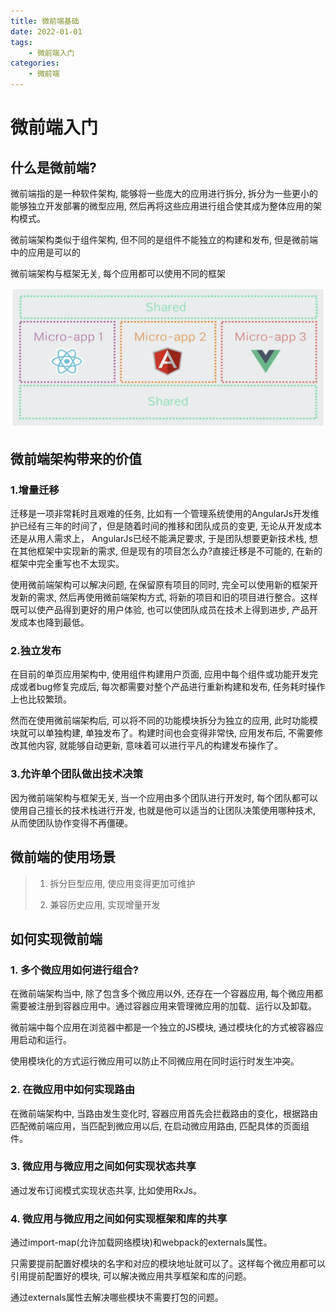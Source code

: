 ```yaml
---
title: 微前端基础
date: 2022-01-01
tags:
    - 微前端入门
categories:
    - 微前端
---
```


# 微前端入门

## 什么是微前端?

微前端指的是一种软件架构, 能够将一些庞大的应用进行拆分, 拆分为一些更小的能够独立开发部署的微型应用, 然后再将这些应用进行组合使其成为整体应用的架构模式。

微前端架构类似于组件架构, 但不同的是组件不能独立的构建和发布, 但是微前端中的应用是可以的

微前端架构与框架无关, 每个应用都可以使用不同的框架

![微前端](./../images/micro.png)

## 微前端架构带来的价值

### 1.增量迁移

迁移是一项非常耗时且艰难的任务, 比如有一个管理系统使用的AngularJs开发维护已经有三年的时间了，但是随着时间的推移和团队成员的变更, 无论从开发成本还是从用人需求上， AngularJs已经不能满足要求, 于是团队想要更新技术栈, 想在其他框架中实现新的需求, 但是现有的项目怎么办?直接迁移是不可能的, 在新的框架中完全重写也不太现实。

使用微前端架构可以解决问题, 在保留原有项目的同时, 完全可以使用新的框架开发新的需求, 然后再使用微前端架构方式, 将新的项目和旧的项目进行整合。这样既可以使产品得到更好的用户体验, 也可以使团队成员在技术上得到进步, 产品开发成本也降到最低。

### 2.独立发布

在目前的单页应用架构中, 使用组件构建用户页面, 应用中每个组件或功能开发完成或者bug修复完成后, 每次都需要对整个产品进行重新构建和发布, 任务耗时操作上也比较繁琐。

然而在使用微前端架构后, 可以将不同的功能模块拆分为独立的应用, 此时功能模块就可以单独构建, 单独发布了。构建时间也会变得非常快, 应用发布后, 不需要修改其他内容, 就能够自动更新, 意味着可以进行平凡的构建发布操作了。

### 3.允许单个团队做出技术决策

因为微前端架构与框架无关, 当一个应用由多个团队进行开发时, 每个团队都可以使用自己擅长的技术栈进行开发, 也就是他可以适当的让团队决策使用哪种技术, 从而使团队协作变得不再僵硬。

## 微前端的使用场景

> 1. 拆分巨型应用, 使应用变得更加可维护
> 
> 2. 兼容历史应用, 实现增量开发

## 如何实现微前端

### 1. 多个微应用如何进行组合?

在微前端架构当中, 除了包含多个微应用以外, 还存在一个容器应用, 每个微应用都需要被注册到容器应用中。通过容器应用来管理微应用的加载、运行以及卸载。

微前端中每个应用在浏览器中都是一个独立的JS模块, 通过模块化的方式被容器应用启动和运行。

使用模块化的方式运行微应用可以防止不同微应用在同时运行时发生冲突。

### 2. 在微应用中如何实现路由

在微前端架构中, 当路由发生变化时, 容器应用首先会拦截路由的变化，根据路由匹配微前端应用，当匹配到微应用以后, 在启动微应用路由, 匹配具体的页面组件。

### 3. 微应用与微应用之间如何实现状态共享

通过发布订阅模式实现状态共享, 比如使用RxJs。

### 4. 微应用与微应用之间如何实现框架和库的共享

通过import-map(允许加载网络模块)和webpack的externals属性。

只需要提前配置好模块的名字和对应的模块地址就可以了。这样每个微应用都可以引用提前配置好的模块, 可以解决微应用共享框架和库的问题。

通过externals属性去解决哪些模块不需要打包的问题。


